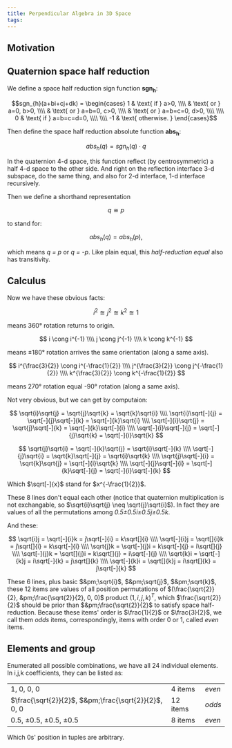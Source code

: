 ```yaml
---
title: Perpendicular Algebra in 3D Space
tags:
---
```


## Motivation

## Quaternion space half reduction

We define a space half reduction sign function **sgn<sub>h</sub>**:

$$sgn_{h}(a+bi+cj+dk) = \begin{cases}
1 & \text{ if } a>0, \\\\
 & \text{ or } a=0, b>0, \\\\
 & \text{ or } a=b=0, c>0, \\\\
 & \text{ or } a=b=c=0, d>0, \\\\
 \\\\
0 & \text{ if } a=b=c=d=0, \\\\
 \\\\
-1 & \text{ otherwise. }
\end{cases}$$

Then define the space half reduction absolute function **abs<sub>h</sub>**:

$$abs_{h}(q) = sgn_{h}(q) \cdot q$$

In the quaternion 4-d space, this function reflect (by centrosymmetric) a half 4-d space to the other side. And right on the reflection interface 3-d subspace, do the same thing, and also for 2-d interface, 1-d interface recursively.

Then we define a shorthand representation

$$q \cong p$$

to stand for:

$$abs_{h}(q) = abs_{h}(p),$$

which means *q = p* or *q = -p*. Like plain equal, this *half-reduction equal* also has transitivity.

## Calculus

Now we have these obvious facts:

$$i^{2} \cong j^{2} \cong k^{2} \cong 1$$

means 360&deg; rotation returns to origin.

$$
i \cong i^{-1} \\\\
j \cong j^{-1} \\\\
k \cong k^{-1}
$$

means &pm;180&deg; rotation arrives the same orientation (along a same axis).

$$
i^{\frac{3}{2}} \cong i^{-\frac{1}{2}} \\\\
j^{\frac{3}{2}} \cong j^{-\frac{1}{2}} \\\\
k^{\frac{3}{2}} \cong k^{-\frac{1}{2}}
$$

means 270&deg; rotation equal -90&deg; rotation (along a same axis).

Not very obvious, but we can get by computaion:

$$
\sqrt{i}\sqrt{j} = \sqrt{j}\sqrt{k} = \sqrt{k}\sqrt{i} \\\\
\sqrt{i}\sqrt[-]{j} = \sqrt[-]{j}\sqrt[-]{k} = \sqrt[-]{k}\sqrt{i} \\\\
\sqrt[-]{i}\sqrt{j} = \sqrt{j}\sqrt[-]{k} = \sqrt[-]{k}\sqrt[-]{i} \\\\
\sqrt[-]{i}\sqrt[-]{j} = \sqrt[-]{j}\sqrt{k} = \sqrt[-]{i}\sqrt{k}
$$

$$
\sqrt{j}\sqrt{i} = \sqrt[-]{k}\sqrt{j} = \sqrt{i}\sqrt[-]{k} \\\\
\sqrt[-]{j}\sqrt{i} = \sqrt{k}\sqrt[-]{j} = \sqrt{i}\sqrt{k} \\\\
\sqrt{j}\sqrt[-]{i} = \sqrt{k}\sqrt{j} = \sqrt[-]{i}\sqrt{k} \\\\
\sqrt[-]{j}\sqrt[-]{i} = \sqrt[-]{k}\sqrt[-]{j} = \sqrt[-]{i}\sqrt[-]{k}
$$

Which $\sqrt[-]{x}$ stand for $x^{-\frac{1}{2}}$.

These 8 lines don't equal each other (notice that quaternion multiplication is not exchangable, so $\sqrt{i}\sqrt{j} \neq \sqrt{j}\sqrt{i}$). In fact they are values of all the permutations among *0.5&pm;0.5i&pm;0.5j&pm;0.5k*.

And these:

$$
\sqrt{i}j = \sqrt[-]{i}k = j\sqrt[-]{i} = k\sqrt[]{i} \\\\
\sqrt[-]{i}j = \sqrt[]{i}k = j\sqrt[]{i} = k\sqrt[-]{i} \\\\
\sqrt{j}k = \sqrt[-]{j}i = k\sqrt[-]{j} = i\sqrt[]{j} \\\\
\sqrt[-]{j}k = \sqrt[]{j}i = k\sqrt[]{j} = i\sqrt[-]{j} \\\\
\sqrt{k}i = \sqrt[-]{k}j = i\sqrt[-]{k} = j\sqrt[]{k} \\\\
\sqrt[-]{k}i = \sqrt[]{k}j = i\sqrt[]{k} = j\sqrt[-]{k}
$$

These 6 lines, plus basic $&pm;\sqrt{i}$, $&pm;\sqrt{j}$, $&pm;\sqrt{k}$, these 12 items are values of all position permutations of $(\frac{\sqrt{2}}{2}, &pm;\frac{\sqrt{2}}{2}, 0, 0)$ product $(1, i, j, k)^{T}$, which $\frac{\sqrt{2}}{2}$ should be prior than $&pm;\frac{\sqrt{2}}{2}$ to satisfy space half-reduction. Because these items' order is $\frac{1}{2}$ or $\frac{3}{2}$, we call them *odds* items, correspondingly, items with order 0 or 1, called *even* items.

## Elements and group

Enumerated all possible combinations, we have all 24 individual elements. In i,j,k coefficients, they can be listed as:

|   |   |   |
|---|---|---|
|1, 0, 0, 0| 4 items | *even* |
|$\frac{\sqrt{2}}{2}$, $&pm;\frac{\sqrt{2}}{2}$, 0, 0| 12 items | *odds* |
|0.5, &pm;0.5, &pm;0.5, &pm;0.5| 8 items | *even* |

Which 0s' position in tuples are arbitrary.
